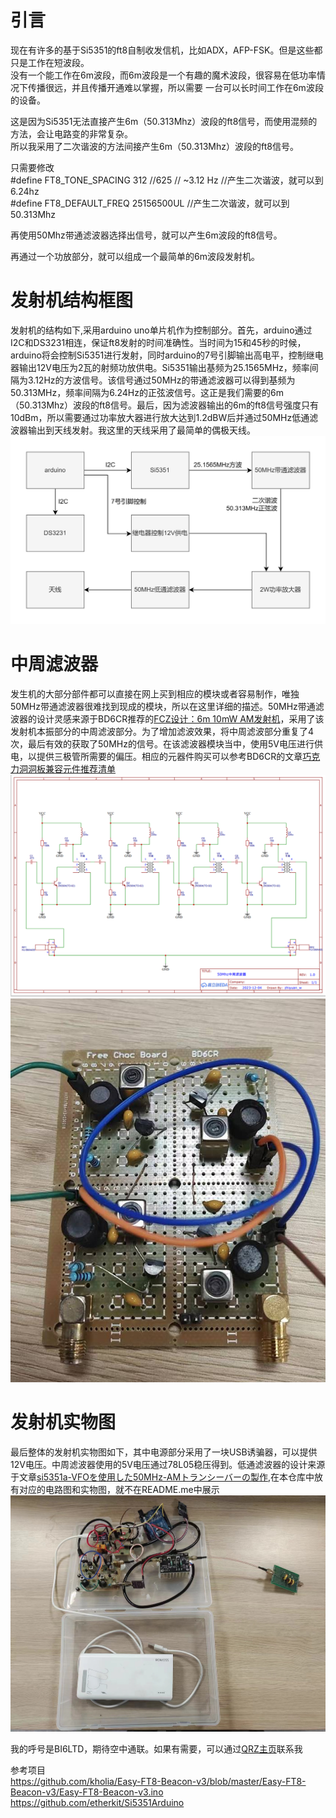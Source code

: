 # 引言
现在有许多的基于Si5351的ft8自制收发信机，比如ADX，AFP-FSK。但是这些都只是工作在短波段。  
没有一个能工作在6m波段，而6m波段是一个有趣的魔术波段，很容易在低功率情况下传播很远，并且传播开通难以掌握，所以需要
一台可以长时间工作在6m波段的设备。

这是因为Si5351无法直接产生6m（50.313Mhz）波段的ft8信号，而使用混频的方法，会让电路变的非常复杂。  
所以我采用了二次谐波的方法间接产生6m（50.313Mhz）波段的ft8信号。  

只需要修改  
#define FT8_TONE_SPACING       312 //625          // ~3.12 Hz     //产生二次谐波，就可以到6.24hz  
#define FT8_DEFAULT_FREQ        25156500UL   //产生二次谐波，就可以到50.313Mhz  

再使用50Mhz带通滤波器选择出信号，就可以产生6m波段的ft8信号。

再通过一个功放部分，就可以组成一个最简单的6m波段发射机。

# 发射机结构框图
发射机的结构如下,采用arduino uno单片机作为控制部分。首先，arduino通过I2C和DS3231相连，保证ft8发射的时间准确性。当时间为15和45秒的时候，arduino将会控制Si5351进行发射，同时arduino的7号引脚输出高电平，控制继电器输出12V电压为2瓦的射频功放供电。Si5351输出基频为25.1565MHz，频率间隔为3.12Hz的方波信号。该信号通过50MHz的带通滤波器可以得到基频为50.313MHz，频率间隔为6.24Hz的正弦波信号。这正是我们需要的6m（50.313Mhz）波段的ft8信号。最后，因为滤波器输出的6m的ft8信号强度只有10dBm，所以需要通过功率放大器进行放大达到1.2dBW后并通过50MHz低通滤波器输出到天线发射。我这里的天线采用了最简单的偶极天线。
![](/发射机结构框图.png "发射机结构框图")

# 中周滤波器
发生机的大部分部件都可以直接在网上买到相应的模块或者容易制作，唯独50MHz带通滤波器很难找到现成的模块，所以在这里详细的描述。50MHz带通滤波器的设计灵感来源于BD6CR推荐的[FCZ设计：6m 10mW AM发射机](https://mp.weixin.qq.com/s/AetS39uVVhYQ-F7M1klsOw)，采用了该发射机本振部分的中周滤波部分。为了增加滤波效果，将中周滤波部分重复了4次，最后有效的获取了50MHz的信号。在该滤波器模块当中，使用5V电压进行供电，以提供三极管所需要的偏压。相应的元器件购买可以参考BD6CR的文章[巧克力洞洞板兼容元件推荐清单](https://mp.weixin.qq.com/s/ajzGyxk936OTM2Bte2V80g)
![](/中周滤波器电路图.png "中周滤波器实物图")
![](/中周滤波器实物图.jpg "中周滤波器实物图")

# 发射机实物图
最后整体的发射机实物图如下，其中电源部分采用了一块USB诱骗器，可以提供12V电压。中周滤波器使用的5V电压通过78L05稳压得到。低通滤波器的设计来源于文章[si5351a-VFOを使用した50MHz-AMトランシーバーの製作](https://www.henteko.org/wpress/ham_radio/si5351a-vfo_50mhz-am_transceiver/),在本仓库中放有对应的电路图和实物图，就不在README.me中展示
![](/发射机实物图.jpg "发射机实物图")

我的呼号是BI6LTD，期待空中通联。如果有需要，可以通过[QRZ主页](https://www.qrz.com/db/BI6LTD)联系我


参考项目  
https://github.com/kholia/Easy-FT8-Beacon-v3/blob/master/Easy-FT8-Beacon-v3/Easy-FT8-Beacon-v3.ino  
https://github.com/etherkit/Si5351Arduino  
